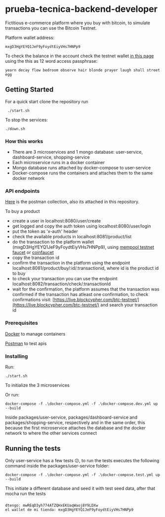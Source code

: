 # prueba-tecnica-backend-developer

Fictitious e-commerce platform where you buy with bitcoin, to simulate transactions you can use the Bitcoin Testnet.

Platform wallet address:

    mxgD3HgYEYQ1JeF9yFoydtEiyVHs7HNPp9



To check the balance in the account check the testnet wallet [in this page](https://counterwallet-testnet.coindaddy.io/#) using the this as 12 word access passphrase:

    yearn decay flow bedroom observe hair blonde prayer laugh shall street egg

## Getting Started

For a quick start clone the repository run

     ./start.sh

To stop the services:

    ./down.sh

### How this works


*   There are 3 microservices and 1 mongo database: user-service, dashboard-service, shopping-service 
* Each microservice runs in a docker container
* Mongo database runs attached by docker-compose to user-service
* Docker-compose runs the containers and attaches them to the same docker network


### API endpoints

[Here](https://documenter.getpostman.com/view/9136570/SVtWxnqu?version=latest) is the postman collection, also its attached in this repository.

To buy a product

* create a user in localhost:8080/user/create
* get logged and copy the auth token using localhost:8080/user/login
* put the token as 'x-auth' header
* check the available products in localhost:8081/product/list
* do the transaction to the platform wallet (mxgD3HgYEYQ1JeF9yFoydtEiyVHs7HNPp9), using [mempool testnet faucet](https://testnet-faucet.mempool.co/) or [coinfaucet](https://coinfaucet.eu/en/btc-testnet/)
* copy the transaction id
* confirm the transaction in the platform using the endpoint localhost:8081/product/buy/:id/:transactionid, where id is the product id to buy
* to check your transaction you can use the endpoint localhost:8082/transaction/check/:transactionId
* wait for the confirmation, the platform assumes that the transaction was confirmed if the transaction has atleast one confirmation, to check confirmations visit: [https://live.blockcypher.com/btc-testnet/](https://live.blockcypher.com/btc-testnet/) and search your transaction id



### Prerequisites

[Docker](https://www.docker.com/) to manage containers

[Postman](https://www.getpostman.com/) to test apis

### Installing

Run:

    ./start.sh


To initialize the 3 microservices

Or run:

    docker-compose -f .\docker-compose.yml -f .\docker-compose.dev.yml up --build

Inside packages/user-service, packages/dashboard-service and packages/shopping-service, 
respectively and in the same order, this because the first microservice attaches the database and the docker network to where the other services connect

## Running the tests

Only user-service has a few tests 😕, to run the tests executes the following command inside the packages/user-service folder:

    docker-compose -f .\docker-compose.yml -f .\docker-compose.test.yml up --build

This initiate a different database and seed it with test seed data, after that mocha run the tests


### 
    dtengo: mwREqD3yh774ATZQHxEKUaqWaoj8Y9LDXw
    el wallet de mi tienda: mxgD3HgYEYQ1JeF9yFoydtEiyVHs7HNPp9

